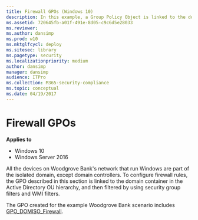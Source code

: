 ```yaml
---
title: Firewall GPOs (Windows 10)
description: In this example, a Group Policy Object is linked to the domain container because the domain controllers are not part of the isolated domain.
ms.assetid: 720645fb-a01f-491e-8d05-c9c6d5e28033
ms.reviewer: 
ms.author: dansimp
ms.prod: w10
ms.mktglfcycl: deploy
ms.sitesec: library
ms.pagetype: security
ms.localizationpriority: medium
author: dansimp
manager: dansimp
audience: ITPro
ms.collection: M365-security-compliance
ms.topic: conceptual
ms.date: 04/19/2017
---
```


# Firewall GPOs

**Applies to**
-   Windows 10
-   Windows Server 2016

All the devices on Woodgrove Bank's network that run Windows are part of the isolated domain, except domain controllers. To configure firewall rules, the GPO described in this section is linked to the domain container in the Active Directory OU hierarchy, and then filtered by using security group filters and WMI filters.

The GPO created for the example Woodgrove Bank scenario includes [GPO\_DOMISO\_Firewall](gpo-domiso-firewall.md).
